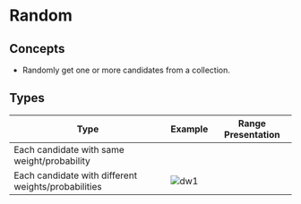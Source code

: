 # Random

## Concepts
- Randomly get one or more candidates from a collection.

## Types
| Type | Example | Range Presentation |
|----|----|----|
| Each candidate with same weight/probability | | |
| Each candidate with different weights/probabilities | ![dw1](https://user-images.githubusercontent.com/8989447/116018822-17890a80-a600-11eb-8bcd-b8a8dc74ebc4.png) | |
